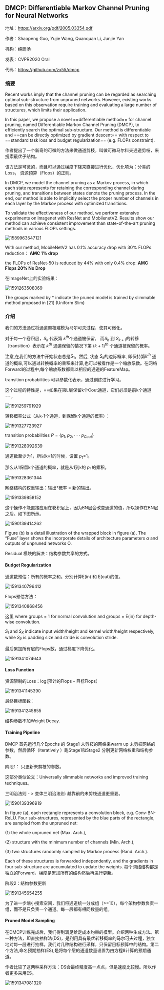 ## DMCP: Differentiable Markov Channel Pruning for Neural Networks

地址：https://arxiv.org/pdf/2005.03354.pdf

作者：Shaopeng Guo, Yujie Wang, Quanquan Li, Junjie Yan

机构：纯商汤

发表：CVPR2020 Oral

代码：https://github.com/zx55/dmcp



### 摘要

Recent works imply that the channel pruning can be regarded as searching optimal sub-structure from unpruned networks. However, existing works based on this observation require training and evaluating a large number of structures, which limits their application. 

In this paper, we propose a novel ==differentiable method== for channel pruning, named Differentiable Markov Channel Pruning (DMCP), to efficiently search the optimal sub-structure. Our method is differentiable and ==can be directly optimized by gradient descent== with respect to ==standard task loss and budget regularization== (e.g. FLOPs constraint). 

作者提出了一个新奇的可微的方法来做通道剪枝，叫做可微马尔科夫通道剪枝，来搜索最优子结构。

该方法是可微的，而且可以通过梯度下降来直接进行优化，优化项为：分类的Loss， 资源预算（Flops）的正则。

In DMCP, we model the channel pruning as a Markov process, in which each state represents for retaining the corresponding channel during pruning, and transitions between states denote the pruning process. In the end, our method is able to implicitly select the proper number of channels in each layer by the Markov process with optimized transitions. 

To validate the effectiveness of our method, we perform extensive experiments on Imagenet with ResNet and MobilenetV2. Results show our method can achieve consistent improvement than state-of-the-art pruning methods in various FLOPs settings. 

![1589963547121](D:\Notes\raw_images_2\1589963547121.png)

With our method, MobileNetV2 has 0.1% accuracy drop with 30% FLOPs reduction： **AMC 1% drop**

the FLOPs of ResNet-50 is reduced by 44% with only 0.4% drop: **AMC Flops 20% No Drop**

在ImageNet上的实验结果：

![1591263508069](D:\Notes\raw_images_2\1591263508069.png)

The groups marked by * indicate the pruned model is trained by slimmable method proposed in [21] (Uniform Slim)

### 介绍

我们的方法通过将通道剪枝建模为马尔可夫过程，使其可微化。

对于每一个卷积层，$S_k$ 代表第 $k^{th}$个通道被保留， 而$S_k$ 到 $S_{k+1}$的转移（transition）表示在 $k^{th}$ 通道保留的情况下第 $(k+1)^{th}$ 个通道被保留的概率。 

注意,在我们的方法中开始状态总是$S_1$。然后, 状态 $S_k$的边际概率, 即保持第$k^{th}$ 通道的概率,可以通过转换概率的乘积来计算,也可以被看作是一个缩放系数。在网络Forward的过程中,每个缩放系数都乘以相应的通道的FeatureMap。

 transition probabilities 可以参数化表示，通过训练进行学习。 

这个过程的特性是，==如果在第L层保留k个Cout通道，它们必须是前k个通道==。

![1591259791929](D:\Notes\raw_images_2\1591259791929.png)

转移概率公式（从k-1个通道，到保留k个通道的概率）：

![1591327723927](D:\Notes\raw_images_2\1591327723927.png)

transition probabilities $P = \{ p_1, p_2, \cdot\cdot\cdot \  p_{Cout} \}$

![1591328092639](D:\Notes\raw_images_2\1591328092639.png)

通道数至少为1，所以k=1的时候，设置 $p_1$=1。

那么从1保留k个通道的概率，就是从1到k的 $p_i$ 的乘积。

![1591328361344](D:\Notes\raw_images_2\1591328361344.png)

网络结构的权重输出：输出*概率 = 新的输出。

![1591339858152](D:\Notes\raw_images_2\1591339858152.png)

这个操作不能直接应用在卷积层上，因为BN层会改变通道的值，所以操作在BN层之后。如下图所示。

![1590139414262](D:\Notes\raw_images_2\1590139414262.png)

Figure (b) is a detail illustration of the wrapped block in figure (a). The “Fuse” layer shows the incorporate details of architecture parameters $\alpha$ and outputs of unpruned networks O. 

Residual 模块的解决：结构参数共享的方式。

#### Budget Regularization

通道数预估：所有的概率之和。分别计算E(in) 和 E(out)的值。

![1591340796412](D:\Notes\raw_images_2\1591340796412.png)

Flops预估方法：

![1591340868456](C:\Users\j00496872\AppData\Roaming\Typora\typora-user-images\1591340868456.png)

这里 where groups = 1 for normal convolution and groups = E(in) for depth-wise convolution. 

$S_I$ and $S_K$ indicate input width/height and kernel width/height respectively, while $S_P$ is padding size and stride is convolution stride.

最后累加所有层的Flops数，通过梯度下降优化。

![1591341074643](D:\Notes\raw_images_2\1591341074643.png)

#### Loss Function

资源限制的Loss：log(预计的Flops - 目标Flops）

![1591341145390](D:\Notes\raw_images_2\1591341145390.png)

最终目标函数：

![1591341245855](D:\Notes\raw_images_2\1591341245855.png)

结构参数不加Weight Decay.

#### Training Pipeline

DMCP 首先运行几个Epochs 的 Stage1 未剪枝的网络来warm up 未剪枝网络的参数，然后循环（iteratively ）跑Stage1和Stage2 分别更新网络权重和结构参数。  

阶段1： 只更新未剪枝的参数。

这部分类似论文：Universally slimmable networks and improved training techniques。

三明治法则 - > 变体三明治法则: 越靠前的未剪枝通道更重要。

![1590139396919](D:\Notes\raw_images_2\1590139396919.png)

In figure (a), each rectangle represents a convolution block, e.g. Conv-BN-ReLU. Four sub-structures, represented by the blue parts of the rectangle, are sampled from the unpruned net: 

(1) the whole unpruned net (Max. Arch.), 

(2) structure with the minimum number of channels (Min. Arch.), 

(3) two structures randomly sampled by Markov process (Rand. Arch.). 

Each of these structures is forwarded independently, and the gradients in four sub-structure are accumulated to update the weights.  每个网络结构都是独立的Forward，梯度是累加所有的结构然后再进行更新。

阶段2：结构参数更新

![1591345654255](D:\Notes\raw_images_2\1591345654255.png)

为了进一步缩小搜索空间，我们将通道统一分成组（>=10），每个架构参数负责一组，而不是只负责一个通道。每一层都有相同数量的组。

#### Pruned Model Sampling

在DMCP训练完成后，我们得到满足给定成本约束的模型。介绍两种生成方法。第一种方法，即直接抽样法(DS)，是利用具有最优转移概率的马尔可夫过程，独立地对每一层进行抽样。我们对几种结构进行采样，只保留目标预算中的结构。第二个方法,命名预期抽样(ES),是将每个层的通道数量设置为由方程8计算的预期通道。

作者比较了这两种采样方法：DS会最终精度高一点点，但是速度比较慢。所以作者更多采用ES。

![1591347081320](D:\Notes\raw_images_2\1591347081320.png)